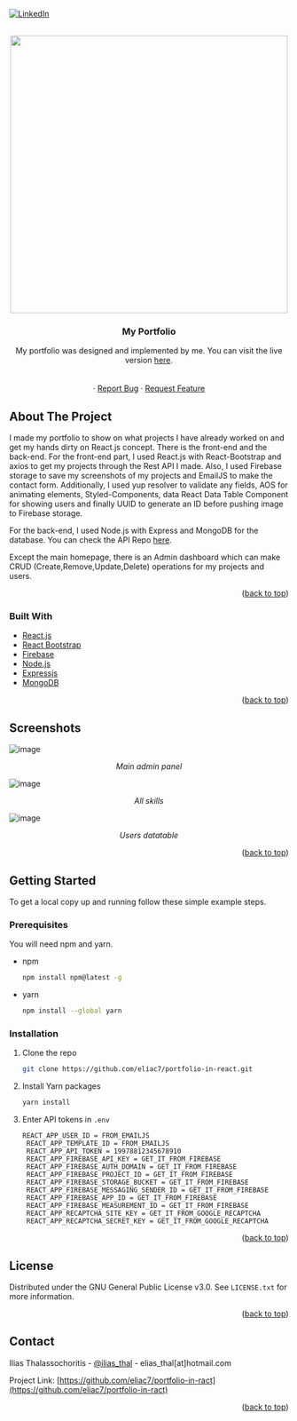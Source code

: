 


[![LinkedIn][linkedin-shield]][linkedin-url]




<!-- PROJECT LOGO -->
<br />
<div align="center">
  <a href="https://github.com/eliac7/portfolio-in-react">
    <img src="https://iliasdev.eu/share.jpg" width="500">
  </a>

<h3 align="center">My Portfolio</h3>

  <p align="center">
My portfolio was designed and implemented by me. You can visit the live version <a href="https://iliasdev.eu">here</a>.
    <br />
    <br />
    <br />
    ·
    <a href="https://github.com/eliac7/portfolio-in-react/issues">Report Bug</a>
    ·
    <a href="https://github.com/eliac7/portfolio-in-react/issues">Request Feature</a>
  </p>
</div>




<!-- ABOUT THE PROJECT -->
## About The Project

I made my portfolio to show on what projects I have already worked on and get my hands dirty on React.js concept. There is the front-end and the back-end. For the front-end part, I used React.js with React-Bootstrap and axios to get my projects through the Rest API I made. Also, I used Firebase storage to save my screenshots of my projects and EmailJS to make the contact form. Additionally, I used yup resolver to validate any fields, AOS for animating elements, Styled-Components, data React Data Table Component for showing users and finally UUID to generate an ID before pushing image to Firebase storage. 

For the back-end, I used Node.js with Express and MongoDB for the database. You can check the API Repo [here](https://github.com/eliac7/projects-rest-api).

Except the main homepage, there is an Admin dashboard which can make CRUD (Create,Remove,Update,Delete) operations for my projects and users.

<p align="right">(<a href="#top">back to top</a>)</p>



### Built With

* [React.js](https://reactjs.org/)
* [React Bootstrap](https://react-bootstrap.github.io/)
* [Firebase](https://firebase.google.com/)
* [Node.js](https://nodejs.org/en/)
* [Expressjs](https://expressjs.com/)
* [MongoDB](https://www.mongodb.com/)



<p align="right">(<a href="#top">back to top</a>)</p>


<!-- SCREENSHOT EXAMPLES -->
## Screenshots
![image](https://i.imgur.com/zaQ1nLW.png)

<div align="center">
  <i>Main admin panel</i>
</div>

![image](https://user-images.githubusercontent.com/26083840/136392835-66b5ae14-cb49-467c-94f0-370e802dbbf4.png)

<div align="center">
  <i>All skills</i>
</div>

![image](https://i.imgur.com/ItV6Cf6.jpg)

<div align="center">
  <i>Users datatable</i>
</div>




<p align="right">(<a href="#top">back to top</a>)</p>




<!-- GETTING STARTED -->
## Getting Started

To get a local copy up and running follow these simple example steps.

### Prerequisites

You will need npm and yarn.
* npm
  ```sh
  npm install npm@latest -g
  ```
* yarn
  ```sh
  npm install --global yarn
  ```

### Installation

1. Clone the repo
   ```sh
   git clone https://github.com/eliac7/portfolio-in-react.git
   ```
2. Install Yarn packages
   ```sh
   yarn install
   ```
3. Enter API tokens in `.env`
   ```
   REACT_APP_USER_ID = FROM_EMAILJS
    REACT_APP_TEMPLATE_ID = FROM_EMAILJS
    REACT_APP_API_TOKEN = 19978812345678910
    REACT_APP_FIREBASE_API_KEY = GET_IT_FROM_FIREBASE
    REACT_APP_FIREBASE_AUTH_DOMAIN = GET_IT_FROM_FIREBASE
    REACT_APP_FIREBASE_PROJECT_ID = GET_IT_FROM_FIREBASE
    REACT_APP_FIREBASE_STORAGE_BUCKET = GET_IT_FROM_FIREBASE
    REACT_APP_FIREBASE_MESSAGING_SENDER_ID = GET_IT_FROM_FIREBASE
    REACT_APP_FIREBASE_APP_ID = GET_IT_FROM_FIREBASE
    REACT_APP_FIREBASE_MEASUREMENT_ID = GET_IT_FROM_FIREBASE
    REACT_APP_RECAPTCHA_SITE_KEY = GET_IT_FROM_GOOGLE_RECAPTCHA
    REACT_APP_RECAPTCHA_SECRET_KEY = GET_IT_FROM_GOOGLE_RECAPTCHA
   ```

<p align="right">(<a href="#top">back to top</a>)</p>





<!-- LICENSE -->
## License

Distributed under the GNU General Public License v3.0. See `LICENSE.txt` for more information.

<p align="right">(<a href="#top">back to top</a>)</p>



<!-- CONTACT -->
## Contact

Ilias Thalassochoritis - [@ilias_thal](https://twitter.com/ilias_thal) - elias_thal[at]hotmail.com

Project Link: [https://github.com/eliac7/portfolio-in-ract](https://github.com/eliac7/portfolio-in-ract)

<p align="right">(<a href="#top">back to top</a>)</p>






<!-- MARKDOWN LINKS & IMAGES -->
<!-- https://www.markdownguide.org/basic-syntax/#reference-style-links -->

[linkedin-shield]: https://img.shields.io/badge/-LinkedIn-black.svg?style=for-the-badge&logo=linkedin&colorB=555
[linkedin-url]: https://www.linkedin.com/in/eliac7/
[product-screenshot]: images/screenshot.png
